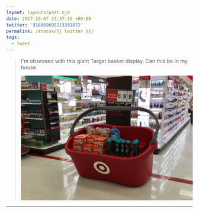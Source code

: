 ```yaml
---
layout: layouts/post.njk
date: 2017-10-07 23:37:19 +00:00
twitter: '916809695213391872'
permalink: /status/{{ twitter }}/
tags: 
  - tweet
---
```


> I'm obsessed with this giant Target basket display. Can this be in my house 
> 
> ![display at Target shaped like a giant Target shopping basket](/img/916809695213391872-DLkpjT2WAAAKyDI.jpg)

---
